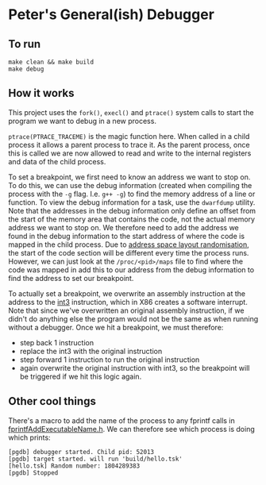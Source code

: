 # Peter's General(ish) Debugger

## To run

```
make clean && make build
make debug
```

## How it works

This project uses the `fork()`, `execl()` and `ptrace()` system calls to start the program we want to debug in a new process.

`ptrace(PTRACE_TRACEME)` is the magic function here. When called in a child process it allows a parent process to trace it. As the parent process, once this is called we are now allowed to read and write to the internal registers and data of the child process.

To set a breakpoint, we first need to know an address we want to stop on. To do this, we can use the debug information (created when compiling the process with the `-g` flag. I.e. `g++ -g`) to find the memory address of a line or function. To view the debug information for a task, use the `dwarfdump` utility. Note that the addresses in the debug information only define an offset from the start of the memory area that contains the code, not the actual memory address we want to stop on. We therefore need to add the address we found in the debug information to the start address of where the code is mapped in the child process. Due to [address space layout randomisation](https://en.wikipedia.org/wiki/Address_space_layout_randomization), the start of the code section will be different every time the process runs. However, we can just look at the `/proc/<pid>/maps` file to find where the code was mapped in add this to our address from the debug information to find the address to set our breakpoint.

To actually set a breakpoint, we overwrite an assembly instruction at the address to the [int3](https://en.wikipedia.org/wiki/INT_(x86_instruction)) instruction, which in X86 creates a software interrupt. Note that since we've overwritten an original assembly instruction, if we didn't do anything else the program would not be the same as when running without a debugger. Once we hit a breakpoint, we must therefore:
- step back 1 instruction
- replace the int3 with the original instruction
- step forward 1 instruction to run the original instruction
- again overwrite the original instruction with int3, so the breakpoint will be triggered if we hit this logic again.

## Other cool things

There's a macro to add the name of the process to any fprintf calls in [fprintfAddExecutableName.h](./fprintfAddExecutableName.h). We can therefore see which process is doing which prints:

```
[pgdb] debugger started. Child pid: 52013
[pgdb] target started. will run 'build/hello.tsk'
[hello.tsk] Random number: 1804289383
[pgdb] Stopped
```
